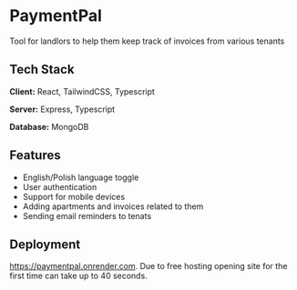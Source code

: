 
# PaymentPal

Tool for landlors to help them keep track of invoices from various tenants




## Tech Stack

**Client:** React, TailwindCSS, Typescript

**Server:** Express, Typescript

**Database:** MongoDB




## Features

- English/Polish language toggle
- User authentication
- Support for mobile devices
- Adding apartments and invoices related to them
- Sending email reminders to tenats


## Deployment

https://paymentpal.onrender.com. Due to free hosting opening site for the first time can take up to 40 seconds.
